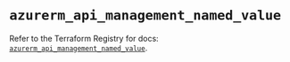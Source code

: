 # `azurerm_api_management_named_value`

Refer to the Terraform Registry for docs: [`azurerm_api_management_named_value`](https://registry.terraform.io/providers/hashicorp/azurerm/4.34.0/docs/resources/api_management_named_value).
